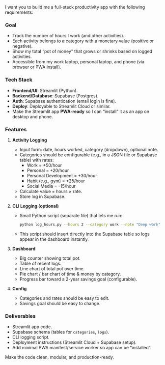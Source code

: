 I want you to build me a full-stack productivity app with the following requirements:

### Goal
- Track the number of hours I work (and other activities).
- Each activity belongs to a category with a monetary value (positive or negative).
- Show my total “pot of money” that grows or shrinks based on logged activities.
- Accessible from my work laptop, personal laptop, and phone (via browser or PWA install).

### Tech Stack
- **Frontend/UI**: Streamlit (Python).
- **Backend/Database**: Supabase (Postgres).
- **Auth**: Supabase authentication (email login is fine).
- **Deploy**: Deployable to Streamlit Cloud or similar.
- Make the Streamlit app **PWA-ready** so I can “install” it as an app on desktop and phone.

### Features
1. **Activity Logging**
   - Input form: date, hours worked, category (dropdown), optional note.
   - Categories should be configurable (e.g., in a JSON file or Supabase table) with rates:
     - Work = +50/hour
     - Personal = +20/hour
     - Personal Development = +30/hour
     - Habit (e.g., gym) = +25/hour
     - Social Media = –15/hour
   - Calculate value = hours × rate.
   - Store log in Supabase.

2. **CLI Logging (optional)**
   - Small Python script (separate file) that lets me run:
     ```bash
     python log_hours.py --hours 2 --category work --note "Deep work"
     ```
   - This script should insert directly into the Supabase table so logs appear in the dashboard instantly.

3. **Dashboard**
   - Big counter showing total pot.
   - Table of recent logs.
   - Line chart of total pot over time.
   - Pie chart / bar chart of time & money by category.
   - Progress bar toward a 2-year savings goal (configurable).

4. **Config**
   - Categories and rates should be easy to edit.
   - Savings goal should be easy to change.

### Deliverables
- Streamlit app code.
- Supabase schema (tables for `categories`, `logs`).
- CLI logging script.
- Deployment instructions (Streamlit Cloud + Supabase setup).
- Add minimal PWA manifest/service worker so app can be “installed”.

Make the code clean, modular, and production-ready.